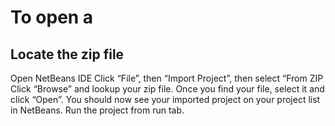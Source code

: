 # To open a 
## Locate the zip file
Open NetBeans IDE
Click “File”, then “Import Project”, then select “From ZIP
Click “Browse” and lookup your zip file. Once you find your file, select it and click “Open”.
You should now see your imported project on your project list in NetBeans.
Run the project from run tab.

